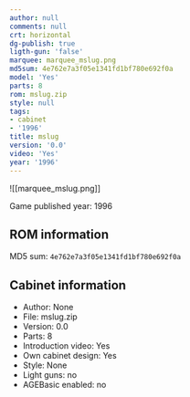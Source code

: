 ```yaml
---
author: null
comments: null
crt: horizontal
dg-publish: true
ligth-gun: 'false'
marquee: marquee_mslug.png
md5sum: 4e762e7a3f05e1341fd1bf780e692f0a
model: 'Yes'
parts: 8
rom: mslug.zip
style: null
tags:
- cabinet
- '1996'
title: mslug
version: '0.0'
video: 'Yes'
year: '1996'
---
```


![[marquee_mslug.png]]

Game published year: 1996

## ROM information

MD5 sum: `4e762e7a3f05e1341fd1bf780e692f0a` 

## Cabinet information

- Author: None
- File: mslug.zip
- Version: 0.0
- Parts: 8
- Introduction video: Yes
- Own cabinet design: Yes
- Style: None
- Light guns: no
- AGEBasic enabled: no

